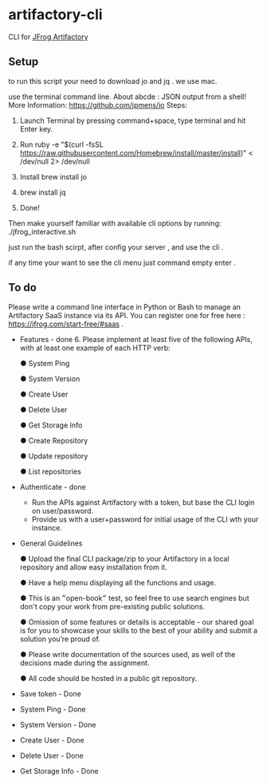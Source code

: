 # artifactory-cli
CLI for [JFrog Artifactory](https://www.jfrog.com/confluence/display/CLI/JFrog+CLI)

## Setup
to run this script your need to download jo and jq .
we use mac.

use the terminal command line.
About abcde : JSON output from a shell!
More Information: https://github.com/jpmens/jo
Steps:

1. Launch Terminal by pressing command+space, type terminal and hit Enter key.
2. Run
   ruby -e "$(curl -fsSL https://raw.githubusercontent.com/Homebrew/install/master/install)" < /dev/null 2> /dev/null
3. Install
   brew install jo

4. brew install jq

5. Done!

Then make yourself familiar with available cli options by running:   ./jfrog_interactive.sh

just run the bash scirpt, after config your server , and use the cli .

if any time your want to see the cli menu just command empty enter . 


## To do
Please write a command line interface in Python or Bash to manage an Artifactory SaaS instance via its API. You can register one for free here : https://jfrog.com/start-free/#saas .


- Features - done 6.
  Please implement at least five of the following APIs, with at least one example of each HTTP verb:

  ● System Ping

  ● System Version

  ● Create User

  ● Delete User

  ● Get Storage Info

  ● Create Repository

  ● Update repository

  ● List repositories

- Authenticate - done
  - Run the APIs against Artifactory with a token, but base the CLI login on user/password.
  - Provide us with a user+password for initial usage of the CLI wth your instance.
- General Guidelines

  ● Upload the final CLI package/zip to your Artifactory in a local repository and allow easy installation from it.

  ● Have a help menu displaying all the functions and usage.

  ● This is an ״open-book״ test, so feel free to use search engines but don't copy your work
    from pre-existing public solutions.

  ● Omission of some features or details is acceptable - our shared goal is for you to
    showcase your skills to the best of your ability and submit a solution you’re proud of.

  ● Please write documentation of the sources used, as well of the decisions made during the
    assignment.

  ● All code should be hosted in a public git repository.
- Save token - Done
- System Ping - Done
- System Version - Done
- Create User - Done
- Delete User - Done
- Get Storage Info - Done